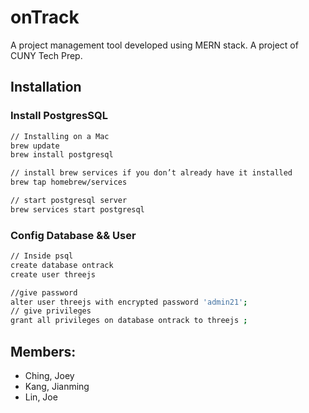 # onTrack

A project management tool developed using MERN stack.
A project of CUNY Tech Prep.

## Installation

### Install PostgresSQL

```bash
// Installing on a Mac
brew update
brew install postgresql

// install brew services if you don’t already have it installed
brew tap homebrew/services

// start postgresql server
brew services start postgresql
```

### Config Database && User

```bash
// Inside psql
create database ontrack
create user threejs

//give password
alter user threejs with encrypted password 'admin21';
// give privileges
grant all privileges on database ontrack to threejs ;
```

## Members:

- Ching, Joey
- Kang, Jianming
- Lin, Joe

